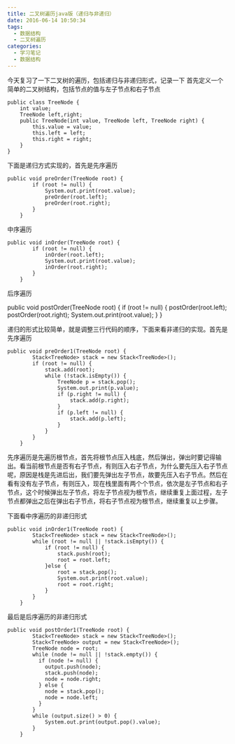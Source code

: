 ```yaml
---
title: 二叉树遍历java版（递归与非递归）
date: 2016-06-14 10:50:34
tags: 
  - 数据结构
  - 二叉树遍历
categories:
  - 学习笔记
  - 数据结构
---
```

今天复习了一下二叉树的遍历，包括递归与非递归形式，记录一下
首先定义一个简单的二叉树结构，包括节点的值与左子节点和右子节点
<!-- more -->
	public class TreeNode {
		int value;
		TreeNode left,right;
		public TreeNode(int value, TreeNode left, TreeNode right) {
			this.value = value;
			this.left = left;
			this.right = right;
		}
	}
下面是递归方式实现的，首先是先序遍历

	public void preOrder(TreeNode root) {
			if (root != null) {
				System.out.print(root.value);
				preOrder(root.left);
				preOrder(root.right);
			}
		}

中序遍历

	public void inOrder(TreeNode root) {
			if (root != null) {
				inOrder(root.left);
				System.out.print(root.value);
				inOrder(root.right);
			}
		}

后序遍历

public void postOrder(TreeNode root) {
		if (root != null) {
			postOrder(root.left);
			postOrder(root.right);
			System.out.print(root.value);
		}
	}

递归的形式比较简单，就是调整三行代码的顺序，下面来看非递归的实现。首先是先序遍历

	public void preOrder1(TreeNode root) {
			Stack<TreeNode> stack = new Stack<TreeNode>();
			if (root != null) {
				stack.add(root);
				while (!stack.isEmpty()) {
					TreeNode p = stack.pop();
					System.out.print(p.value);
					if (p.right != null) {
						stack.add(p.right);
					}
					if (p.left != null) {
						stack.add(p.left);
					}
				}
			}
		}
先序遍历是先遍历根节点，首先将根节点压入栈底，然后弹出，弹出时要记得输出。看当前根节点是否有右子节点，有则压入右子节点，为什么要先压入右子节点呢，原因是栈是先进后出，我们要先弹出左子节点，故要先压入右子节点。然后在看有没有左子节点，有则压入，现在栈里面有两个个节点，依次是左子节点和右子节点，这个时候弹出左子节点，将左子节点视为根节点，继续重复上面过程，左子节点都弹出之后在弹出右子节点，将右子节点视为根节点，继续重复以上步骤。

下面看中序遍历的非递归形式

	public void inOrder1(TreeNode root) {
			Stack<TreeNode> stack = new Stack<TreeNode>();
			while (root != null || !stack.isEmpty()) {
				if (root != null) {
					stack.push(root);
					root = root.left;
				}else {
					root = stack.pop();
					System.out.print(root.value);
					root = root.right;
				}
			}
		}
最后是后序遍历的非递归形式

	public void postOrder1(TreeNode root) {
			Stack<TreeNode> stack = new Stack<TreeNode>();
		    Stack<TreeNode> output = new Stack<TreeNode>();
		    TreeNode node = root;
		    while (node != null || !stack.empty()) {
		      if (node != null) {
		        output.push(node);
		        stack.push(node);				
		        node = node.right;
		      } else {
		        node = stack.pop();				
		        node = node.left;
		      }
		    }
		    while (output.size() > 0) {
		    	System.out.print(output.pop().value);
		    }
		}

